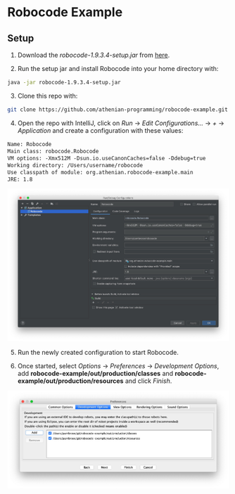 # Robocode Example

## Setup
1) Download the *robocode-1.9.3.4-setup.jar* from [here](https://sourceforge.net/projects/robocode/files/).

2) Run the setup jar and install Robocode into your home directory with:

```bash
java -jar robocode-1.9.3.4-setup.jar
```

3) Clone this repo with: 

```bash
git clone https://github.com/athenian-programming/robocode-example.git
```

4) Open the repo with IntelliJ, click on *Run* -> *Edit Configurations...* -> *+* -> *Application* and create 
a configuration with these values:

```
Name: Robocode
Main class: robocode.Robocode
VM options: -Xmx512M -Dsun.io.useCanonCaches=false -Ddebug=true
Working directory: /Users/username/robocode 
Use classpath of module: org.athenian.robocode-example.main
JRE: 1.8
```

![Robocode Configuration](docs/configuration.jpg)

5) Run the newly created configuration to start Robocode.

6) Once started, select *Options* -> *Preferences* -> *Development Options*,
add **robocode-example/out/production/classes** and **robocode-example/out/production/resources**
and click *Finish*.

![Preferences](docs/preferences.jpg)

